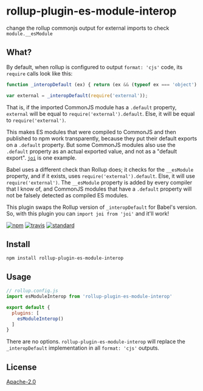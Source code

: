 # rollup-plugin-es-module-interop

change the rollup commonjs output for external imports to check `module.__esModule`

## What?

By default, when rollup is configured to output `format: 'cjs'` code, its `require` calls look like this:

```js
function _interopDefault (ex) { return (ex && (typeof ex === 'object') && 'default' in ex) ? ex['default'] : ex; }

var external = _interopDefault(require('external'));
```

That is, if the imported CommonJS module has a `.default` property, `external` will be equal to `require('external').default`. Else, it will be equal to `require('external')`.

This makes ES modules that were compiled to CommonJS and then published to npm work transparently, because they put their default exports on a `.default` property.
But some CommonJS modules also use the `.default` property as an actual exported value, and not as a "default export". [`joi`](https://npmjs.com/joi) is one example.

Babel uses a different check than Rollup does; it checks for the `__esModule` property, and if it exists, uses `require('external').default`. Else, it will use `require('external')`. The `__esModule` property is added by every compiler that I know of, and CommonJS modules that have a `.default` property will not be falsely detected as compiled ES modules.

This plugin swaps the Rollup version of `_interopDefault` for Babel's version.
So, with this plugin you can `import joi from 'joi'` and it'll work!

[![npm][npm-image]][npm-url]
[![travis][travis-image]][travis-url]
[![standard][standard-image]][standard-url]

[npm-image]: https://img.shields.io/npm/v/rollup-plugin-es-module-interop.svg?style=flat-square
[npm-url]: https://www.npmjs.com/package/rollup-plugin-es-module-interop
[travis-image]: https://img.shields.io/travis/goto-bus-stop/rollup-plugin-es-module-interop.svg?style=flat-square
[travis-url]: https://travis-ci.org/goto-bus-stop/rollup-plugin-es-module-interop
[standard-image]: https://img.shields.io/badge/code%20style-standard-brightgreen.svg?style=flat-square
[standard-url]: http://npm.im/standard

## Install

```
npm install rollup-plugin-es-module-interop
```

## Usage

```js
// rollup.config.js
import esModuleInterop from 'rollup-plugin-es-module-interop'

export default {
  plugins: [
    esModuleInterop()
  ]
}
```

There are no options. `rollup-plugin-es-module-interop` will replace the `_interopDefault` implementation in all `format: 'cjs'` outputs.

## License

[Apache-2.0](LICENSE.md)
